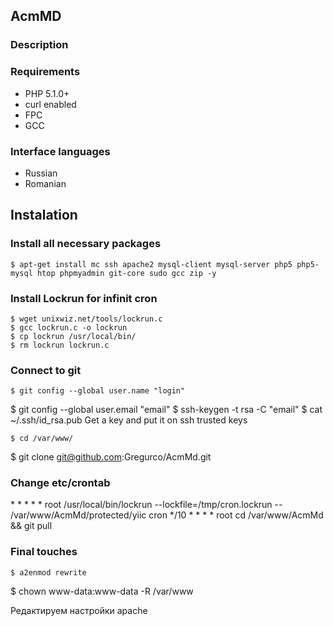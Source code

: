 ##  AcmMD

### Description

### Requirements
- PHP 5.1.0+
- curl enabled
- FPC
- GCC

### Interface languages
- Russian
- Romanian

##  Instalation
### Install all necessary packages
    $ apt-get install mc ssh apache2 mysql-client mysql-server php5 php5-mysql htop phpmyadmin git-core sudo gcc zip -y

### Install Lockrun for infinit cron
    $ wget unixwiz.net/tools/lockrun.c
    $ gcc lockrun.c -o lockrun
    $ cp lockrun /usr/local/bin/
    $ rm lockrun lockrun.c

### Connect to git
    $ git config --global user.name "login"
$ git config --global user.email "email"
    $ ssh-keygen -t rsa -C "email"
$ cat ~/.ssh/id_rsa.pub
Get a key and put it on ssh trusted keys

    $ cd /var/www/
$ git clone git@github.com:Gregurco/AcmMd.git

### Change etc/crontab
\* *		* * *   root	/usr/local/bin/lockrun --lockfile=/tmp/cron.lockrun -- /var/www/AcmMd/protected/yiic cron
*/10 *  * * *   root    cd /var/www/AcmMd && git pull

### Final touches
    $ a2enmod rewrite
$ chown www-data:www-data -R /var/www

Редактируем настройки apache
